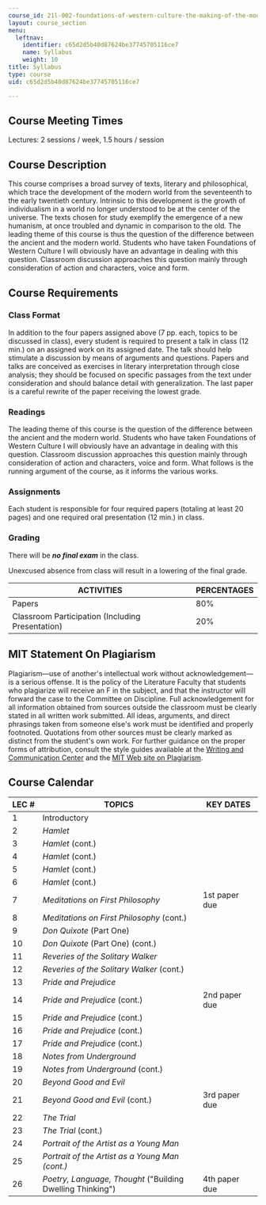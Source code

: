 ```yaml
---
course_id: 21l-002-foundations-of-western-culture-the-making-of-the-modern-world-spring-2010
layout: course_section
menu:
  leftnav:
    identifier: c65d2d5b40d87624be37745705116ce7
    name: Syllabus
    weight: 10
title: Syllabus
type: course
uid: c65d2d5b40d87624be37745705116ce7

---
```


Course Meeting Times
--------------------

Lectures: 2 sessions / week, 1.5 hours / session

Course Description
------------------

This course comprises a broad survey of texts, literary and philosophical, which trace the development of the modern world from the seventeenth to the early twentieth century. Intrinsic to this development is the growth of individualism in a world no longer understood to be at the center of the universe. The texts chosen for study exemplify the emergence of a new humanism, at once troubled and dynamic in comparison to the old. The leading theme of this course is thus the question of the difference between the ancient and the modern world. Students who have taken Foundations of Western Culture I will obviously have an advantage in dealing with this question. Classroom discussion approaches this question mainly through consideration of action and characters, voice and form.

Course Requirements
-------------------

### Class Format

In addition to the four papers assigned above (7 pp. each, topics to be discussed in class), every student is required to present a talk in class (12 min.) on an assigned work on its assigned date. The talk should help stimulate a discussion by means of arguments and questions. Papers and talks are conceived as exercises in literary interpretation through close analysis; they should be focused on specific passages from the text under consideration and should balance detail with generalization. The last paper is a careful rewrite of the paper receiving the lowest grade.

### Readings

The leading theme of this course is the question of the difference between the ancient and the modern world. Students who have taken Foundations of Western Culture I will obviously have an advantage in dealing with this question. Classroom discussion approaches this question mainly through consideration of action and characters, voice and form. What follows is the running argument of the course, as it informs the various works.

### Assignments

Each student is responsible for four required papers (totaling at least 20 pages) and one required oral presentation (12 min.) in class.

### Grading

There will be **_no final exam_** in the class.

Unexcused absence from class will result in a lowering of the final grade.

| ACTIVITIES | PERCENTAGES |
| --- | --- |
| Papers | 80% |
| Classroom Participation (Including Presentation) | 20% 

MIT Statement On Plagiarism
---------------------------

Plagiarism—use of another's intellectual work without acknowledgement—is a serious offense. It is the policy of the Literature Faculty that students who plagiarize will receive an F in the subject, and that the instructor will forward the case to the Committee on Discipline. Full acknowledgement for all information obtained from sources outside the classroom must be clearly stated in all written work submitted. All ideas, arguments, and direct phrasings taken from someone else's work must be identified and properly footnoted. Quotations from other sources must be clearly marked as distinct from the student's own work. For further guidance on the proper forms of attribution, consult the style guides available at the [Writing and Communication Center](http://cmsw.mit.edu/writing-and-communication-center/) and the [MIT Web site on Plagiarism](http://cmsw.mit.edu/writing-and-communication-center/avoiding-plagiarism/).

Course Calendar
---------------

| LEC # | TOPICS | KEY DATES |
| --- | --- | --- |
| 1 | Introductory | &nbsp; |
| 2 | _Hamlet_ | &nbsp; |
| 3 | _Hamlet_ (cont.) | &nbsp; |
| 4 | _Hamlet_ (cont.) | &nbsp; |
| 5 | _Hamlet_ (cont.) | &nbsp; |
| 6 | _Hamlet_ (cont.) | &nbsp; |
| 7 | _Meditations on First Philosophy_ | 1st paper due |
| 8 | _Meditations on First Philosophy_ (cont.) | &nbsp; |
| 9 | _Don Quixote_ (Part One) | &nbsp; |
| 10 | _Don Quixote_ (Part One) (cont.) | &nbsp; |
| 11 | _Reveries of the Solitary Walker_ | &nbsp; |
| 12 | _Reveries of the Solitary Walker_ (cont.) | &nbsp; |
| 13 | _Pride and Prejudice_ | &nbsp; |
| 14 | _Pride and Prejudice_ (cont.) | 2nd paper due |
| 15 | _Pride and Prejudice_ (cont.) | &nbsp; |
| 16 | _Pride and Prejudice_ (cont.) | &nbsp; |
| 17 | _Pride and Prejudice_ (cont.) | &nbsp; |
| 18 | _Notes from Underground_ | &nbsp; |
| 19 | _Notes from Underground_ (cont.) | &nbsp; |
| 20 | _Beyond Good and Evil_ | &nbsp; |
| 21 | _Beyond Good and Evil_ (cont.) | 3rd paper due |
| 22 | _The Trial_ | &nbsp; |
| 23 | _The Trial_ (cont.) | &nbsp; |
| 24 | _Portrait of the Artist as a Young Man_ | &nbsp; |
| 25 | _Portrait of the Artist as a Young Man (cont.)_ | &nbsp; |
| 26 | _Poetry, Language, Thought_ ("Building Dwelling Thinking") | 4th paper due